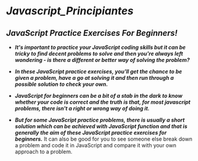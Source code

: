# **_Javascript_Principiantes_**

## **_JavaScript Practice Exercises For Beginners!_**

- **_It's important to practice your JavaScript coding skills but it can be tricky to find decent problems to solve and then you're always left wondering - is there a different or better way of solving the problem?_**

- **_In these JavaScript practice exercises, you'll get the chance to be given a problem, have a go at solving it and then run through a possible solution to check your own._**

- **_JavaScript for beginners can be a bit of a stab in the dark to know whether your code is correct and the truth is that, for most javascript problems, there isn't a right or wrong way of doing it._**

- **_But for some JavaScript practice problems, there is usually a short solution which can be achieved with JavaScript function and that is generally the aim of these JavaScript practice exercises for beginners._**
It can also be good for you to see someone else break down a problem and code it in JavaScript and compare it with your own approach to a problem.
